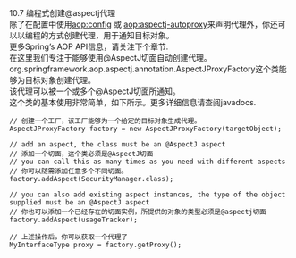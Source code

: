10.7 编程式创建@aspectj代理  
除了在配置中使用<aop:config> 或 <aop:aspectj-autoproxy>来声明代理外，你还可以以编程的方式创建代理，用于通知目标对象。   
更多Spring’s AOP API信息，请关注下个章节.   
在这里我们专注于能够使用@AspectJ切面自动创建代理。   
org.springframework.aop.aspectj.annotation.AspectJProxyFactory这个类能够为目标对象创建代理。    
该代理可以被一个或多个@AspectJ切面所通知。    
这个类的基本使用非常简单，如下所示。更多详细信息请查阅javadocs.    

```
// 创建一个工厂，该工厂能够为一个给定的目标对象生成代理。
AspectJProxyFactory factory = new AspectJProxyFactory(targetObject);

// add an aspect, the class must be an @AspectJ aspect 
// 添加一个切面，这个类必须是@AspectJ切面
// you can call this as many times as you need with different aspects
// 你可以随需添加任意多个不同切面。
factory.addAspect(SecurityManager.class);

// you can also add existing aspect instances, the type of the object supplied must be an @AspectJ aspect
// 你也可以添加一个已经存在的切面实例，所提供的对象的类型必须是@aspectj切面
factory.addAspect(usageTracker);

// 上述操作后，你可以获取一个代理了
MyInterfaceType proxy = factory.getProxy();
```